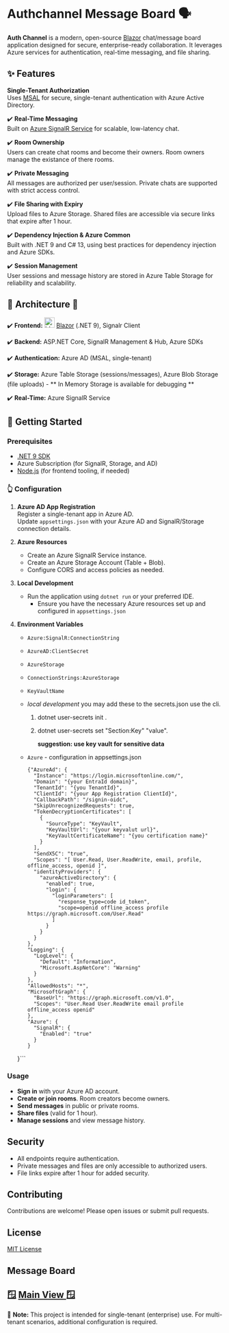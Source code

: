 # Authchannel Message Board 🗣️

**Auth Channel** is a modern, open-source  [Blazor](https://dotnet.microsoft.com/en-us/apps/aspnet/web-apps/blazor) chat/message board application designed for secure, enterprise-ready collaboration. It leverages Azure services for authentication, real-time messaging, and file sharing.

## ✨  Features

 **Single-Tenant Authorization**  
  Uses [MSAL](https://github.com/AzureAD/microsoft-authentication-library-for-dotnet) for secure, single-tenant authentication with Azure Active Directory.

✔️ **Real-Time Messaging**  
  Built on [Azure SignalR Service](https://docs.microsoft.com/en-us/azure/azure-signalr/signalr-overview) for scalable, low-latency chat.

✔️ **Room Ownership**  
  Users can create chat rooms and become their owners. Room owners manage the existance of there rooms.

✔️ **Private Messaging**  
  All messages are authorized per user/session. Private chats are supported with strict access control.

✔️ **File Sharing with Expiry**  
  Upload files to Azure Storage. Shared files are accessible via secure links that expire after 1 hour.

✔️ **Dependency Injection & Azure Common**  
  Built with .NET 9 and C# 13, using best practices for dependency injection and Azure SDKs.

✔️ **Session Management**  
  User sessions and message history are stored in Azure Table Storage for reliability and scalability.


## 🛞  Architecture 🛞

✔️  **Frontend:**  <img src="https://docs.blazorbootstrap.com/img/logo.svg" alt="blazor" width="24" height="24">  [Blazor](https://dotnet.microsoft.com/en-us/apps/aspnet/web-apps/blazor) (.NET 9), Signalr Client

✔️  **Backend:**  ASP.NET Core, SignalR Management & Hub, Azure SDKs

✔️  **Authentication:** Azure AD (MSAL, single-tenant)

✔️  **Storage:** Azure Table Storage (sessions/messages), Azure Blob Storage (file uploads) - ** In Memory Storage is available for debugging **

✔️  **Real-Time:** Azure SignalR Service


## 🔡 Getting Started

### Prerequisites

- [.NET 9 SDK](https://dotnet.microsoft.com/download)
- Azure Subscription (for SignalR, Storage, and AD)
- [Node.js](https://nodejs.org/) (for frontend tooling, if needed)

### 👆 Configuration

1. **Azure AD App Registration**  
   Register a single-tenant app in Azure AD.  
   Update `appsettings.json` with your Azure AD and SignalR/Storage connection details.

2. **Azure Resources**  
   - Create an Azure SignalR Service instance.
   - Create an Azure Storage Account (Table + Blob).
   - Configure CORS and access policies as needed.

3. **Local Development**  
   - Run the application using `dotnet run` or your preferred IDE.
	 - Ensure you have the necessary Azure resources set up and configured in `appsettings.json`

4. **Environment Variables**  
   - `Azure:SignalR:ConnectionString`
   - `AzureAD:ClientSecret`
   - `AzureStorage`
   - `ConnectionStrings:AzureStorage`
   - `KeyVaultName`
   - *local development* you may add these to the secrets.json use the cli.
      1. dotnet user-secrets init .
      2. dotnet user-secrets set "Section:Key" "value".
      
		 **suggestion: use key vault for sensitive data**
  	
   - `Azure` - configuration in appsettings.json 
      ```
      {"AzureAd": {
	    "Instance": "https://login.microsoftonline.com/",
	    "Domain": "{your EntraId domain}",
	    "TenantId": "{you TenantId}",
	    "ClientId": "{your App Registration ClientId}",
	    "CallbackPath": "/signin-oidc",
	    "SkipUnrecognizedRequests": true,
	    "TokenDecryptionCertificates": [
	      {
	        "SourceType": "KeyVault",
	        "KeyVaultUrl": "{your keyvalut url}",
	        "KeyVaultCertificateName": "{you certification name}"
	      }
	    ],
	    "SendX5C": "true",
	    "Scopes": "[ User.Read, User.ReadWrite, email, profile, offline_access, openid ]",
	    "identityProviders": {
	      "azureActiveDirectory": {
	        "enabled": true,
	        "login": {
	          "loginParameters": [
	            "response_type=code id_token",
	            "scope=openid offline_access profile https://graph.microsoft.com/User.Read"
	          ]
	        }
	      }
	    }
	  },
	  "Logging": {
	    "LogLevel": {
	      "Default": "Information",
	      "Microsoft.AspNetCore": "Warning"
	    }
	  },
	  "AllowedHosts": "*",
	  "MicrosoftGraph": {
	    "BaseUrl": "https://graph.microsoft.com/v1.0",
	    "Scopes": "User.Read User.ReadWrite email profile offline_access openid"
	  },
	  "Azure": {
	    "SignalR": {
	      "Enabled": "true"
	    }
	  }
	}```
  
	
### Usage

- **Sign in** with your Azure AD account.
- **Create or join rooms**. Room creators become owners.
- **Send messages** in public or private rooms.
- **Share files** (valid for 1 hour).
- **Manage sessions** and view message history.

## Security

- All endpoints require authentication.
- Private messages and files are only accessible to authorized users.
- File links expire after 1 hour for added security.

## Contributing

Contributions are welcome! Please open issues or submit pull requests.

## License

[MIT License](/LICENSE.txt)

## Message Board
🪟 [Main View ](/MessageBoard.png) 🪟
---

📒 **Note:** This project is intended for single-tenant (enterprise) use. For multi-tenant scenarios, additional configuration is required.
